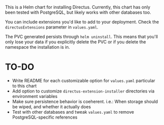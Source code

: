 This is a Helm chart for installing Directus. Currently, this chart has only been tested with PostgreSQL, but likely works with other databases too.

You can include extensions you'd like to add to your deployment. Check the `directusExtensions` parameter in `values.yaml`.

The PVC generated persists through `helm uninstall`. This means that you'll only lose your data if you explicitly delete the PVC or if you delete the namespace the installation is in.

# TO-DO
- Write README for each customizable option for `values.yaml` particular to this chart
- Add option to customize `directus-extension-installer` directories via environment variables
- Make sure persistence behavior is coeherent. i.e.: When storage should be wiped, and whether it actually does
- Test with other databases and tweak `values.yaml` to remove PostgreSQL-specific references